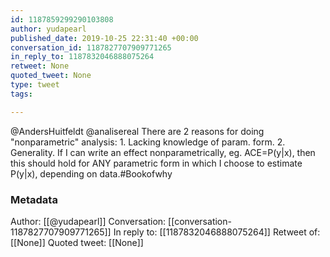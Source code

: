 ```yaml
---
id: 1187859299290103808
author: yudapearl
published_date: 2019-10-25 22:31:40 +00:00
conversation_id: 1187827707909771265
in_reply_to: 1187832046888075264
retweet: None
quoted_tweet: None
type: tweet
tags:

---
```


@AndersHuitfeldt @analisereal There are 2 reasons for doing "nonparametric" analysis: 1. Lacking knowledge of param. form. 2. Generality. If I can write an effect nonparametrically, eg. ACE=P(y|x), then this should hold for ANY parametric form in which I choose to estimate P(y|x), depending on data.#Bookofwhy

### Metadata

Author: [[@yudapearl]]
Conversation: [[conversation-1187827707909771265]]
In reply to: [[1187832046888075264]]
Retweet of: [[None]]
Quoted tweet: [[None]]
